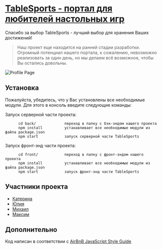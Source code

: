 # [TableSports - портал для любителей настольных игр](http://elbrus-football-league.herokuapp.com/)

Спасибо за выбор TableSports - лучший выбор для хранения Ваших достижений!

> Наш проект еще находится на ранней стадии разработки. Огромный потенциал нашего портала, к сожалению, невозможно реализовать за один день, но мы делаем всё возможное, чтобы Вы остались довольны.

![Profile Page](https://i.imgur.com/63YJyd1.png)

Установка
------------
Пожалуйста, убедитесь, что у Вас установлены все необходимые модули. Для этого в консоль введите следующие команды:

Запуск серверной части проекта:
```
      cd back/             переход в папку с бэк-эндом нашего проекта
      npm install          устанавливает все необходимые модули из файла package.json
      npm start            запуск серверной части TableSports
```

Запуск фронт-энд части проекта:
```
      cd front/            переход в папку с фронт-эндом нашего проекта
      npm install          устанавливает все необходимые модули из файла package.json
      npm start            запуск фронт-энд части TableSports
```


Участники проекта
------------
* [Катерина](https://github.com/KaterinaZM/) 
* [Юлия](https://github.com/jtarasova/)
* [Михаил](https://github.com/mamboojamboo)
* [Максим](https://github.com/chexovm)

Дополнительно
------------
Код написан в соответствии с [AirBnB JavaScript Style Guide](https://airbnb.io/projects/javascript/)
